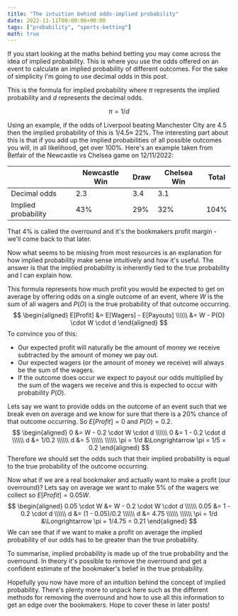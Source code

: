 ```yaml
---
title: "The intuition behind odds-implied probability"
date: 2022-11-11T00:00:00+00:00
tags: ["probability", "sports-betting"]
math: true
---
```

If you start looking at the maths behind betting you may come across the idea of implied probability. This is where you use the odds offered on an event to calculate an implied probability of different outcomes. For the sake of simplicity I'm going to use decimal odds in this post. 

This is the formula for implied probability where $\pi$ represents the implied probability and $d$ represents the decimal odds.

$$
\pi = 1 / d
$$

Using an example, if the odds of Liverpool beating Manchester City are $4.5$ then the implied probability of this is $1/4.5 \approx$ 22%. The interesting part about this is that if you add up the implied probabilities of all possible outcomes you will, in all likelihood, get over 100%. Here's an example taken from Betfair of the Newcastle vs Chelsea game on 12/11/2022:

|                     | Newcastle Win | Draw | Chelsea Win | Total | 
| --------------------|---------------|------|-------------|-------|
| Decimal odds        | 2.3           | 3.4  | 3.1         |       |
| Implied probability | 43%           | 29%  | 32%         | 104%  |

That 4% is called the overround and it's the bookmakers profit margin - we'll come back to that later. 

Now what seems to be missing from most resources is an explanation for how implied probability make sense intuitively and how it's useful. The answer is that the implied probability is inherently tied to the true probability and I can explain how. 

This formula represents how much profit you would be expected to get on average by offering odds on a single outcome of an event, where $W$ is the sum of all wagers and $P(O)$ is the true probability of that outcome occurring.
$$
\begin{aligned}
E[Profit] &= E[Wagers] - E[Payouts] \\\\\\
&= W - P(O) \cdot W \cdot d
\end{aligned}
$$
To convince you of this:
- Our expected profit will naturally be the amount of money we receive subtracted by the amount of money we pay out.
- Our expected wagers (or the amount of money we receive) will always be the sum of the wagers.
- If the outcome does occur we expect to payout our odds multiplied by the sum of the wagers we receive and this is expected to occur with probability $P(O)$.

Lets say we want to provide odds on the outcome of an event such that we break even on average and we know for sure that there is a 20% chance of that outcome occurring. So $E[Profit] = 0$ and $P(O) = 0.2$.
$$
\begin{aligned}
0 &= W - 0.2 \cdot W \cdot d \\\\\\
0 &= 1 - 0.2 \cdot d \\\\\\
d &= 1/0.2 \\\\\\
d &= 5 \\\\\\
\\\\\\
\pi = 1/d &\Longrightarrow \pi = 1/5 = 0.2
\end{aligned}
$$
Therefore we should set the odds such that their implied probability is equal to the true probability of the outcome occurring.

Now what if we are a real bookmaker and actually want to make a profit (our overround)? Lets say on average we want to make 5% of the wagers we collect so $E[Profit] = 0.05W$. 
$$
\begin{aligned}
0.05 \cdot W &= W - 0.2 \cdot W \cdot d \\\\\\
0.05 &= 1 - 0.2 \cdot d \\\\\\
d &= (1 - 0.05)/0.2 \\\\\\
d &= 4.75 \\\\\\
\\\\\\
\pi = 1/d &\Longrightarrow \pi = 1/4.75 = 0.21
\end{aligned}
$$
We can see that if we want to make a profit on average the implied probability of our odds has to be greater than the true probability. 

To summarise, implied probability is made up of the true probability and the overround. In theory it's possible to remove the overround and get a confident estimate of the bookmaker's belief in the true probability.

Hopefully you now have more of an intuition behind the concept of implied probability. There's plenty more to unpack here such as the different methods for removing the overround and how to use all this information to get an edge over the bookmakers. Hope to cover these in later posts!